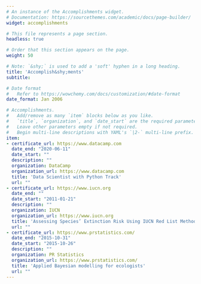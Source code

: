 ```yaml
---
# An instance of the Accomplishments widget.
# Documentation: https://sourcethemes.com/academic/docs/page-builder/
widget: accomplishments

# This file represents a page section.
headless: true

# Order that this section appears on the page.
weight: 50

# Note: `&shy;` is used to add a 'soft' hyphen in a long heading.
title: 'Accomplish&shy;ments'
subtitle:

# Date format
#   Refer to https://wowchemy.com/docs/customization/#date-format
date_format: Jan 2006

# Accomplishments.
#   Add/remove as many `item` blocks below as you like.
#   `title`, `organization`, and `date_start` are the required parameters.
#   Leave other parameters empty if not required.
#   Begin multi-line descriptions with YAML's `|2-` multi-line prefix.
item:
- certificate_url: https://www.datacamp.com
  date_end: "2020-06-11"
  date_start: ""
  description: ""
  organization: DataCamp
  organization_url: https://www.datacamp.com
  title: 'Data Scientist with Python Track'
  url: ""
- certificate_url: https://www.iucn.org
  date_end: ""
  date_start: "2011-01-21"
  description: ""
  organization: IUCN
  organization_url: https://www.iucn.org
  title: 'Assessing Species’ Extinction Risk Using IUCN Red List Methodology'
  url: ""
- certificate_url: https://www.prstatistics.com/
  date_end: "2015-10-31"
  date_start: "2015-10-26"
  description: ""
  organization: PR Statistics
  organization_url: https://www.prstatistics.com/
  title: 'Applied Bayesian modelling for ecologists'
  url: ""
---
```

